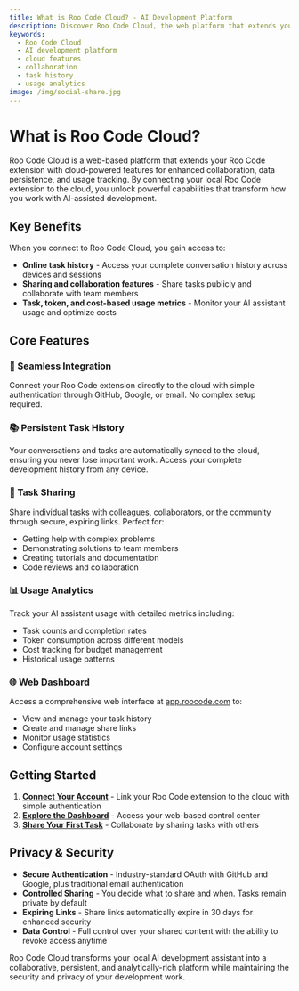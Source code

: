 ```yaml
---
title: What is Roo Code Cloud? - AI Development Platform
description: Discover Roo Code Cloud, the web platform that extends your Roo Code extension with cloud features for collaboration, persistence, and analytics.
keywords:
  - Roo Code Cloud
  - AI development platform
  - cloud features
  - collaboration
  - task history
  - usage analytics
image: /img/social-share.jpg
---
```


# What is Roo Code Cloud?

Roo Code Cloud is a web-based platform that extends your Roo Code extension with cloud-powered features for enhanced collaboration, data persistence, and usage tracking. By connecting your local Roo Code extension to the cloud, you unlock powerful capabilities that transform how you work with AI-assisted development.

## Key Benefits

When you connect to Roo Code Cloud, you gain access to:

- **Online task history** - Access your complete conversation history across devices and sessions
- **Sharing and collaboration features** - Share tasks publicly and collaborate with team members
- **Task, token, and cost-based usage metrics** - Monitor your AI assistant usage and optimize costs

## Core Features

### 🔗 Seamless Integration
Connect your Roo Code extension directly to the cloud with simple authentication through GitHub, Google, or email. No complex setup required.

### 📚 Persistent Task History
Your conversations and tasks are automatically synced to the cloud, ensuring you never lose important work. Access your complete development history from any device.

### 🚀 Task Sharing
Share individual tasks with colleagues, collaborators, or the community through secure, expiring links. Perfect for:
- Getting help with complex problems
- Demonstrating solutions to team members
- Creating tutorials and documentation
- Code reviews and collaboration

### 📊 Usage Analytics
Track your AI assistant usage with detailed metrics including:
- Task counts and completion rates
- Token consumption across different models
- Cost tracking for budget management
- Historical usage patterns

### 🌐 Web Dashboard
Access a comprehensive web interface at [app.roocode.com](https://app.roocode.com/) to:
- View and manage your task history
- Create and manage share links
- Monitor usage statistics
- Configure account settings

## Getting Started

1. **[Connect Your Account](/roo-code-cloud/login)** - Link your Roo Code extension to the cloud with simple authentication
2. **[Explore the Dashboard](/roo-code-cloud/dashboard)** - Access your web-based control center
3. **[Share Your First Task](/roo-code-cloud/task-sharing)** - Collaborate by sharing tasks with others

## Privacy & Security

- **Secure Authentication** - Industry-standard OAuth with GitHub and Google, plus traditional email authentication
- **Controlled Sharing** - You decide what to share and when. Tasks remain private by default
- **Expiring Links** - Share links automatically expire in 30 days for enhanced security
- **Data Control** - Full control over your shared content with the ability to revoke access anytime

Roo Code Cloud transforms your local AI development assistant into a collaborative, persistent, and analytically-rich platform while maintaining the security and privacy of your development work.